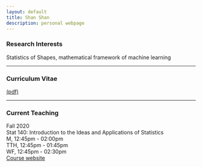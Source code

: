 ```yaml
---
layout: default
title: Shan Shan
description: personal webpage
---
```


### Research Interests 
Statistics of Shapes, mathematical framework of machine learning
<hr />

### Curriculum Vitae 
[(pdf)](../CV/cv.pdf)
<hr />	
	
### Current Teaching
Fall 2020  <br />
Stat 140: Introduction to the Ideas and Applications of Statistics <br />
M, 12:45pm - 02:00pm <br />
TTH, 12:45pm - 01:45pm <br />
WF, 12:45pm - 02:30pm <br />
[Course website](https://sshanshans.github.io/stat140/)

        
